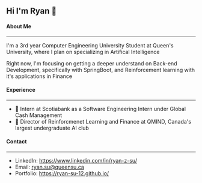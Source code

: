 ## Hi I'm Ryan  👋

#### About Me
---
I'm a 3rd year Computer Engineering University Student at Queen's University, where I plan on specializing in Artifical Intelligence 

Right now, I'm focusing on getting a deeper understand on Back-end Development, specifically with SpringBoot, and Reinforcement learning with it's applications in Finance

#### Experience
---
- 🌱 Intern at Scotiabank as a Software Engineering Intern under Global Cash Management
- 🔭 Director of Reinforcmenet Learning and Finance at QMIND, Canada's largest undergraduate AI club

#### Contact
--- 
- LinkedIn:  https://www.linkedin.com/in/ryan-z-su/
- Email:     ryan.su@queensu.ca
- Portfolio: https://ryan-su-12.github.io/




<!--
**ryan-su-12/ryan-su-12** is a ✨ _special_ ✨ repository because its `README.md` (this file) appears on your GitHub profile.

Here are some ideas to get you started:

- 🔭 I’m currently working on ...
- 🌱 I’m currently learning ...
- 👯 I’m looking to collaborate on ...
- 🤔 I’m looking for help with ...
- 💬 Ask me about ...
- 📫 How to reach me: ...
- 😄 Pronouns: ...
- ⚡ Fun fact: ...
-->
